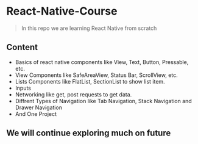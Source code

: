 # React-Native-Course

> In this repo we are learning React Native from scratch

## Content

- Basics of react native components like View, Text, Button, Pressable, etc.
- View Components like SafeAreaView, Status Bar, ScrollView, etc.
- Lists Components like FlatList, SectionList to show list item.
- Inputs
- Networking like get, post requests to get data.
- Diffrent Types of Navigation like Tab Navigation, Stack Navigation and Drawer Navigation
- And One Project

## We will continue exploring much on future
